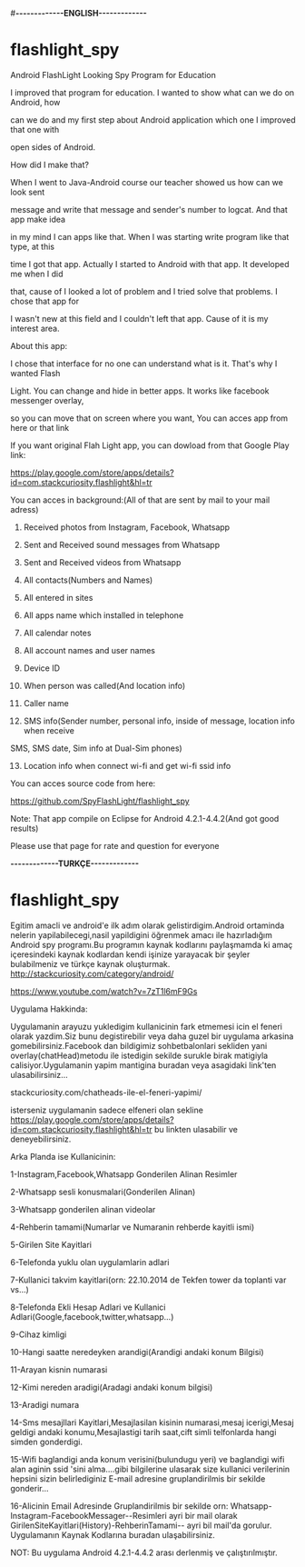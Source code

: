 
#********************************-------------ENGLISH-------------********************************
# flashlight_spy
Android FlashLight Looking Spy Program for Education

I improved that program for education. I wanted to show what can we do on Android, how

can we do and my first step about Android application which one I improved that one with

open sides of Android.

 

 
How did I make that?

When I went to Java-Android course our teacher showed us how can we look sent

message and write that message and sender's number to logcat. And that app make idea

in my mind I can apps like that. When I was starting write program like that type, at this

time I got that app. Actually I started to Android with that app. It developed me when I did

that, cause of I looked a lot of problem and I tried solve that problems. I chose that app for

I wasn't new at this field and I couldn't left that app. Cause of it is my interest area.



About this app:

I chose that interface for no one can understand what is it. That's why I wanted Flash

Light. You can change and hide in better apps. It works like facebook messenger overlay,

so you can move that on screen where you want, You can acces app from here or that link

 

 
If you want original Flah Light app, you can dowload from that Google Play link:

https://play.google.com/store/apps/details?id=com.stackcuriosity.flashlight&hl=tr



You can acces in background:(All of that are sent by mail to your mail adress)

1. Received photos from Instagram, Facebook, Whatsapp

2. Sent and Received sound messages from Whatsapp

3. Sent and Received videos from Whatsapp

4. All contacts(Numbers and Names)

5. All entered in sites

6. All apps name which installed in telephone

7. All calendar notes

8. All account names and user names

9. Device ID

10. When person was called(And location info)

11. Caller name

12. SMS info(Sender number, personal info, inside of message, location info when receive

SMS, SMS date, Sim info at Dual-Sim phones)

13. Location info when connect wi-fi and get wi-fi ssid info



You can acces source code from here:

https://github.com/SpyFlashLight/flashlight_spy



Note: That app compile on Eclipse for Android 4.2.1-4.4.2(And got good results)

Please use that page for rate and question for everyone
















********************************-------------TURKÇE-------------********************************


# flashlight_spy
Egitim amacli ve android'e ilk adım olarak gelistirdigim.Android ortaminda nelerin yapilabilecegi,nasil yapildigini öğrenmek amacı ile hazırladığım Android spy programı.Bu programın kaynak kodlarını paylaşmamda ki amaç içeresindeki kaynak kodlardan kendi işinize yarayacak bir şeyler bulabilmeniz ve türkçe kaynak oluşturmak. http://stackcuriosity.com/category/android/


https://www.youtube.com/watch?v=7zT1l6mF9Gs



Uygulama Hakkinda:

Uygulamanin arayuzu yukledigim kullanicinin fark etmemesi icin  el feneri olarak yazdim.Siz bunu degistirebilir veya daha guzel bir uygulama arkasina gomebilirsiniz.Facebook dan bildigimiz sohbetbalonlari sekliden yani overlay(chatHead)metodu ile  istedigin sekilde surukle birak matigiyla calisiyor.Uygulamanin yapim mantigina buradan veya asagidaki link'ten ulasabilirsiniz...

stackcuriosity.com/chatheads-ile-el-feneri-yapimi/

isterseniz uygulamanin sadece elfeneri olan sekline https://play.google.com/store/apps/details?id=com.stackcuriosity.flashlight&hl=tr bu linkten ulasabilir ve deneyebilirsiniz.

Arka Planda ise Kullanicinin:

 

1-Instagram,Facebook,Whatsapp Gonderilen Alinan Resimler

2-Whatsapp sesli konusmalari(Gonderilen Alinan)

3-Whatsapp gonderilen alinan videolar

4-Rehberin tamami(Numarlar ve Numaranin rehberde kayitli ismi)

5-Girilen Site Kayitlari

6-Telefonda yuklu olan uygulamlarin adlari

7-Kullanici takvim kayitlari(orn: 22.10.2014 de Tekfen tower da toplanti var vs...)

8-Telefonda Ekli Hesap Adlari ve Kullanici Adlari(Google,facebook,twitter,whatsapp...)

9-Cihaz kimligi

10-Hangi saatte neredeyken arandigi(Arandigi andaki konum Bilgisi)

11-Arayan kisnin numarasi

12-Kimi nereden aradigi(Aradagi andaki konum bilgisi)

13-Aradigi numara

14-Sms mesajllari Kayitlari,Mesajlasilan kisinin numarasi,mesaj icerigi,Mesaj geldigi andaki konumu,Mesajlastigi tarih saat,cift simli telfonlarda hangi simden gonderdigi.

15-Wifi baglandigi anda konum verisini(bulundugu yeri) ve baglandigi wifi alan aginin ssid 'sini alma....gibi bilgilerine ulasarak size kullanici verilerinin hepsini sizin belirlediginiz E-mail adresine gruplandirilmis bir sekilde gonderir...

16-Alicinin Email Adresinde Gruplandirilmis bir sekilde orn: Whatsapp-Instagram-FacebookMessager--Resimleri ayri bir mail olarak GirilenSiteKayitlari(History)-RehberinTamami-- ayri bil mail'da gorulur.
Uygulamanın Kaynak Kodlarına buradan ulaşabilirsiniz.

NOT: Bu uygulama Android 4.2.1-4.4.2 arası derlenmiş ve çalıştırılmıştır.

